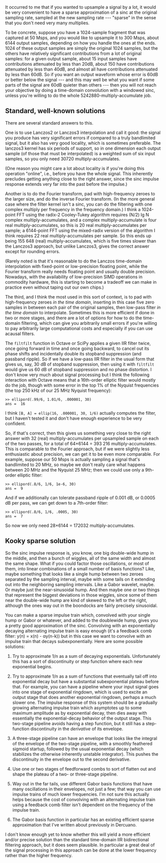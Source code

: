 It occurred to me that if you wanted to upsample a signal by a lot, it
would be very convenient to have a sparse approximation of a sinc at
the original sampling rate, sampled at the new sampling rate ---
"sparse" in the sense that you don't need very many multiplies.

To be concrete, suppose you have a 1024-sample fragment that was
captured at 50 Msps, and you would like to upsample it to 300 Msps,
about 6144 output samples, depending on how you handle the ones at the
ends.  1024 of these output samples are simply the original 1024
samples, but the others have relatively significant contributions from
a lot of original samples: for a given output sample, about 15 input
samples have contributions attenuated by less than 20dB, about 150
have contributions attenuated by less than 40dB, and almost all have
contributions attenuated by less than 60dB.  So if you want an output
waveform whose error is 60dB or better below the signal --- and this
may well be what you want if some parts of the signal are 60dB quieter
than others --- then you will not reach your objective by doing a
time-domain convolution with a windowed sinc, unless you're willing to
do the whole 5242880-multiply-accumulate job.

Standard, well-known solutions
------------------------------

There are several standard answers to this.

One is to use Lanczos2 or Lanczos3 interpolation and call it good: the
signal you produce has very significant errors if compared to a truly
bandlimited signal, but it also has very good locality, which is
sometimes preferable.  The lanczos3 kernel has six periods of support,
so in one dimension each output sample (of those that must be
interpolated) is a weighted sum of six input samples, so you only need
30720 multiply-accumulates.

(One reason you might care a lot about locality is if you're doing
this operation "online", i.e., before you have the whole signal.  This
inherently precludes getting anything close to the right answer, since
the sinc impulse response extends very far into the past before the
impulse.)

Another is to do the Fourier transform, pad with high-frequency zeroes
to the larger size, and do the inverse Fourier transform.  (In the
more general case where the filter kernel isn't a sinc, you can do the
filtering with one complex multiply per frequency in the frequency
domain.)  I think a 1024-point FFT using the radix-2 Cooley-Tukey
algorithm requires (N/2) lg N complex multiply-accumulates, and a
complex multiply-accumulate is four real multiply-accumulates, so this
is 20 real multiply-accumulates per sample; a 6144-point FFT using the
mixed-radix version of the algorithm I think requires 22 real
multiply-accumulates per sample.  So this ends up being 155 648 (real)
multiply-accumulates, which is five times slower than the Lanczos3
approach, but unlike Lanczos3, gives the correct answer except for
rounding errors.

(Rarely noted is that it's reasonable to do the Lanczos time-domain
interpolation with fixed-point or low-precision floating point, while
the Fourier transform really needs floating point and usually double
precision.  Nowadays, with the availability of low-precision SIMD
operations in commodity hardware, this is starting to become a
tradeoff we can make in practice even without taping out our own
chips.)

The third, and I think the most used in this sort of context, is to
pad with high-frequency zeroes *in the time domain*, inserting in this
case five zero samples in between each pair of the original samples,
then low-pass filter *in the time domain* to interpolate.  Sometimes
this is more efficient if done in two or more stages, and there are a
lot of options for how to do the time-domain filtering, which can give
you arbitrarily small errors if you're willing to pay arbitrarily
large computational costs and especially if you can use acausal
filters.

The `filtfilt` function in Octave or SciPy applies a given IIR filter
twice, once going forward in time and once going backward, to cancel
out its phase shifts and incidentally double its stopband suppression
(and passband ripple).  So if we have a low-pass IIR filter in the
usual form that gives us, say, 30 dB of stopband suppression, then
using it with `filtfilt` would give us 60 dB of stopband suppression
and no phase distortion.  I don't know very much about signal
processing but I think the following interaction with Octave means
that a 16th-order elliptic filter would mostly do the job, though with
some error in the top 1% of the Nyquist frequencies (the top 250 kHz
of our 25 MHz Nyquist frequency):

    >> ellipord(.99/6, 1.01/6, .000001, 30)
    ans =  16

I think `[B, A] = ellip(16, .000001, 30, 1/6)` actually computes the
filter, but I haven't tested it and don't have enough experience to be
very confident.

So, if that's correct, then this gives us something very close to the
right answer with 32 (real) multiply-accumulates per upsampled sample
on each of the two passes, for a total of 64×6144 = 393 216
multiply-accumulates.  This is comparable to the Fourier approach, but
if we were slightly less enthusiastic about precision, we can get it
to be even more comparable.  For example, suppose our 50 Msps is
actually sampling a signal that's bandlimited to 20 MHz, so maybe we
don't really care what happens between 20 MHz and the Nyquist 25 MHz;
then we could use only a 9th-order elliptic filter:

    >> ellipord(.8/6, 1/6, 1e-6, 30)
    ans =  9

And if we additionally can tolerate passband ripple of 0.001 dB, or
0.0005 dB per pass, we can get down to a 7th-order filter:

    >> ellipord(.8/6, 1/6, .0005, 30)
    ans =  7

So now we only need 28×6144 = 172032 multiply-accumulates.

Kooky sparse solution
---------------------

So the sinc impulse response is, you know, one big double-wide hump in
the middle, and then a bunch of wiggles, all of the same width and
almost the same shape.  What if you could factor those oscillations,
or most of them, into linear combinations of a small number of basis
functions?  Like, maybe something that looks like a single hump
between two zeroes separated by the sampling interval, maybe with some
tails on it extending out into the neighboring sampling intervals.
Like a Gabor wavelet, maybe.  Or maybe just the near-sinusoidal hump.
And then maybe one or two things that represent the biggest deviations
in those wiggles, since some of them near the double-wide hump are
kind of skewed to the left or the right, although the ones way out in
the boondocks are fairly precisely sinusoidal.

You can make a sparse impulse train which, convolved with your single
hump or Gabor or whatever, and added to the doublewide hump, gives you
a pretty good approximation of the sinc.  Convolving with an
exponentially decaying alternating impulse train is easy enough (it's
a feedback comb filter: y(n) = x(n) - αy(n-k)) but in this case we
want to convolve with an impulse train that decays subexponentially.
Here are some possible solutions:

1. Try to approximate 1/n as a sum of decaying exponentials.
Unfortunately this has a sort of discontinuity or step function where
each new exponential begins.

2. Try to approximate 1/n as a sum of functions that eventually tail
off into exponential decay but have a substantial subexponential
plateau before that.  For example, you can have a pipeline where your
input signal goes into one stage of exponential ringdown, which is
used to excite an output stage that does another exponential ringdown,
perhaps a much slower one.  The impulse response of this system should
be a gradually growing alternating impulse train which asymptotes up
to some maximum amplitude as by exponential decay, then dies away with
essentially the exponential-decay behavior of the output stage.  This
two-stage pipeline avoids having a step function, but it still has a
step-function discontinuity in the *derivative* of its envelope.

3. A three-stage pipeline can have an envelope that looks like the
integral of the envelope of the two-stage pipeline, with a smoothly
feathered sigmoid startup, followed by the usual exponential decay
(which stabilizes the otherwise inherently unstable integrator).  This
pushes the discontinuity in the envelope out to the second derivative.

3. Use one or two stages of feedforward combs to sort of flatten out
and shape the plateau of a two- or three-stage pipeline.

4. Way out in the far tails, use different Gabor basis functions that
have many oscillations in their envelopes, not just a few; that way
you can use impulse trains of much lower frequencies.  I'm not sure
this actually helps because the cost of convolving with an alternating
impulse train using a feedback comb filter isn't dependent on the
frequency of the impulse train.

5. The Gabor basis function in particular has an existing efficient
sparse approximation that I've written about previously in Dercuano.

I don't know enough yet to know whether this will yield a more
efficient and/or precise solution than the standard time-domain IIR
bidirectional filtering approach, but it does seem plausible.  In
particular a great deal of the signal processing in this approach can
be done at the lower frequency rather than the higher frequency.